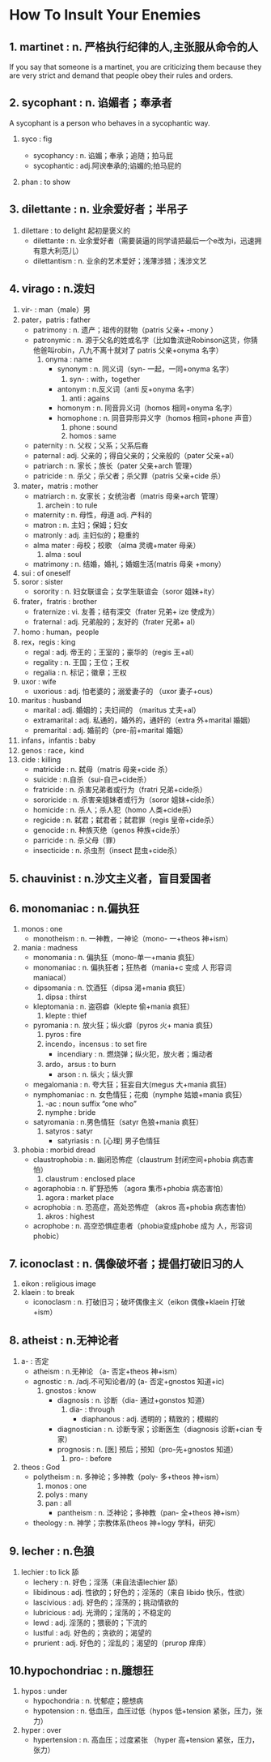 # How To Insult Your Enemies

## 1. martinet                       :       n. 严格执行纪律的人,主张服从命令的人
If you say that someone is a martinet, you are criticizing them because they are very strict and demand that people obey their rules and orders.

## 2. sycophant : n. 谄媚者；奉承者
A sycophant is a person who behaves in a sycophantic way.

1. syco : fig
    - sycophancy    : n. 谄媚；奉承；追随；拍马屁
    - sycophantic   : adj.阿谀奉承的;谄媚的;拍马屁的
    
2. phan : to show

## 3. dilettante                     :       n. 业余爱好者；半吊子
1. dilettare                        :   to delight 起初是褒义的
	- dilettante                     : n. 业余爱好者（需要装逼的同学请把最后一个e改为i，迅速拥有意大利范儿）        
	- dilettantism                   :   n. 业余的艺术爱好；浅薄涉猎；浅涉文艺

## 4. virago                         :          n.泼妇   
1. vir-                     :      man（male）男
2. pater，patris            :      father
	- patrimony             :      n. 遗产；祖传的财物（patris 父亲+ -mony ）
	- patronymic            :      n. 源于父名的姓或名字（比如鲁滨逊Robinson这货，你猜他爸叫robin，八九不离十就对了 patris 父亲+onyma 名字）
		1. onyma            :       name
			- synonym       :        n. 同义词（syn- 一起，一同+onyma 名字）
				1. syn-     :        with，together
			- antonym       :        n.反义词（anti 反+onyma 名字）
				1. anti     :        agains
			- homonym       :       n. 同音异义词（homos 相同+onyma 名字）
			- homophone     :       n. 同音异形异义字（homos 相同+phone 声音）
				1. phone                :   sound 
				2. homos                :   same
	- paternity        :                n. 父权；父系；父系后裔
	- paternal         :               adj. 父亲的；得自父亲的；父亲般的（pater 父亲+al）
	- patriarch       :                 n. 家长；族长（pater 父亲+arch 管理）
	- patricide       :                 n. 杀父；杀父者；杀父罪（patris 父亲+cide 杀） 
3. mater，matris      :                mother
	- matriarch       :                n. 女家长；女统治者（matris 母亲+arch 管理）
		1. archein    :              to rule
	- maternity       :              n. 母性，母道 adj. 产科的
	- matron          :              n. 主妇；保姆；妇女                   
	- matronly        :             adj. 主妇似的；稳重的                     
	- alma mater      :              母校；校歌 （alma 灵魂+mater 母亲）
		1. alma       :              soul
	- matrimony       :               n. 结婚，婚礼；婚姻生活(matris 母亲 +mony）  
4. sui                :      of oneself
5. soror              :     sister
	- sorority        :     n. 妇女联谊会；女学生联谊会（soror 姐妹+ity） 
6. frater，fratris    :     brother 
	- fraternize      :     vi. 友善；结有深交（frater 兄弟+ ize 使成为）
	- fraternal       :     adj. 兄弟般的；友好的（frater 兄弟+ al）
7. homo               :     human，people
8. rex，regis         :     king
	- regal           :     adj. 帝王的；王室的；豪华的（regis 王+al）
	- regality        :     n. 王国；王位；王权
	- regalia         :     n. 标记；徽章；王权
9. uxor               :     wife
	- uxorious        :     adj. 怕老婆的；溺爱妻子的 （uxor 妻子+ous）
10. maritus            :    husband
	- marital          :    adj. 婚姻的；夫妇间的 （maritus 丈夫+al）
	- extramarital     :    adj. 私通的，婚外的，通奸的（extra 外+marital 婚姻）
	- premarital       :    adj. 婚前的（pre-前+marital 婚姻）
11. infans，infantis   :      baby
12. genos              :      race，kind       
13. cide              :      killing
	- matricide        :      n. 弑母（matris 母亲+cide 杀）
	- suicide          :       n.自杀（sui-自己+cide杀）
	- fratricide       :       n. 杀害兄弟者或行为（fratri 兄弟+cide杀）
	- sororicide       :        n. 杀害亲姐妹者或行为（soror 姐妹+cide杀）       
	- homicide          :       n. 杀人；杀人犯（homo 人类+cide杀）
	- regicide          :       n. 弑君；弑君者；弑君罪（regis 皇帝+cide杀）
	- genocide         :        n. 种族灭绝（genos 种族+cide杀）
	- parricide         :       n. 杀父母（罪）
	- insecticide       :       n. 杀虫剂（insect 昆虫+cide杀）

## 5. chauvinist       :          n.沙文主义者，盲目爱国者 

## 6. monomaniac                     :          n.偏执狂   
1. monos                             :          one
	- monotheism                     :          n. 一神教，一神论（mono- 一+theos 神+ism）
2. mania                              :          madness
	- monomania                      :  n. 偏执狂（mono-单一+mania 疯狂）   
	- monomaniac                     :  n. 偏执狂者；狂热者（mania+c 变成 人 形容词 maniacal）                           
	- dipsomania                       :    n. 饮酒狂（dipsa 渴+mania 疯狂）
		1. dipsa                       :       thirst    
	- kleptomania                      :    n. 盗窃癖（klepte 偷+mania 疯狂）
		1. klepte                      :       thief                 
	- pyromania                        :    n. 放火狂；纵火癖（pyros 火+ mania 疯狂） 
		1. pyros                 :              fire 
		2. incendo，incensus     :           to set fire 
			- incendiary         :       n. 燃烧弹；纵火犯，放火者；煽动者 
		3. ardo，arsus           :       to burn
			- arson              :        n. 纵火；纵火罪
	- megalomania                :    n. 夸大狂；狂妄自大(megus 大+mania 疯狂)
	- nymphomaniac               :   n. 女色情狂；花痴（nymphe 姑娘+mania 疯狂）
		1. -ac                   :   noun suffix “one who”
		2. nymphe                :   bride
	- satyromania                :   n.男色情狂（satyr 色狼+mania 疯狂）
		1. satyros               :   satyr    
			- satyriasis         :   n. [心理] 男子色情狂 
3. phobia                        :   morbid dread
	- claustrophobia             :  n.  幽闭恐怖症（claustrum 封闭空间+phobia 病态害怕）  
		1. claustrum            :   enclosed place
	- agoraphobia               :   n. 旷野恐怖 （agora 集市+phobia 病态害怕）
		1. agora                :   market place
	- acrophobia                :   n. 恐高症，高处恐怖症  （akros 高+phobia 病态害怕）
		1. akros                :   highest    
	- acrophobe                 :   n. 高空恐惧症患者（phobia变成phobe 成为 人，形容词phobic）
				  
## 7. iconoclast                     :       n. 偶像破坏者；提倡打破旧习的人
1. eikon                            :   religious image           
2. klaein                           :   to break 
	- iconoclasm                    :   n. 打破旧习；破坏偶像主义（eikon 偶像+klaein 打破+ism）

## 8. atheist                        :       n.无神论者
1. a-                   :       否定
	- atheism           :       n.无神论  （a- 否定+theos 神+ism）
	- agnostic          :       n. /adj.不可知论者/的 (a- 否定+gnostos 知道+ic) 
		1. gnostos      :       know
			- diagnosis         :       n. 诊断（dia- 通过+gonstos 知道）
				1. dia-          :                 through
					- diaphanous  :                adj. 透明的；精致的；模糊的
			- diagnostician     :   n. 诊断专家；诊断医生（diagnosis 诊断+cian 专家）
			- prognosis         :   n. [医] 预后；预知（pro-先+gnostos 知道）
				1. pro-        :    before
2. theos      :                God
	- polytheism        :       n. 多神论；多神教（poly- 多+theos 神+ism）
		1. monos        :       one           
		2. polys        :       many          
		3. pan          :       all      
			- pantheism :       n. 泛神论；多神教（pan- 全+theos 神+ism）
	- theology          :       n. 神学；宗教体系(theos 神+logy 学科，研究）


## 9. lecher            :       n.色狼
1. lechier              :       to lick 舔
	- lechery           :       n. 好色；淫荡（来自法语lechier 舔）
	- libidinous        :       adj. 性欲的；好色的；淫荡的（来自 libido 快乐，性欲）
	- lascivious       :        adj. 好色的；淫荡的；挑动情欲的
	- lubricious       :        adj. 光滑的；淫荡的；不稳定的  
	- lewd             :        adj. 淫荡的；猥亵的；下流的
	- lustful          :        adj. 好色的；贪欲的；渴望的
	- prurient         :        adj. 好色的；淫乱的；渴望的（prurop 痒痒）

## 10.hypochondriac                  :       n.臆想狂    
1. hypos                        :   under   
	- hypochondria              :   n. 忧郁症；臆想病 
	- hypotension               :   n. 低血压，血压过低（hypos 低+tension 紧张，压力，张力）         
2. hyper                        :   over
	- hypertension              :   n. 高血压；过度紧张 （hyper 高+tension 紧张，压力，张力） 


